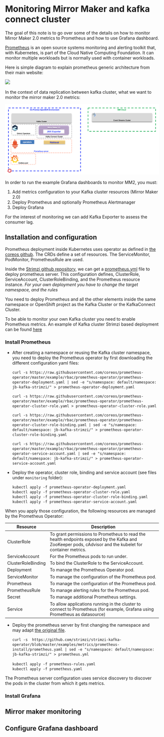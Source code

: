 # Monitoring Mirror Maker and kafka connect cluster

The goal of this note is to go over some of the details on how to monitor Mirror Maker 2.0 metrics to Prometheus and how to use Grafana dashboard.

[Prometheus](https://prometheus.io/docs/introduction/overview/) is an open source systems monitoring and alerting toolkit that, with Kubernetes, is part of the Cloud Native Computing Foundation. It can monitor multiple workloads but is normally used with container workloads. 

Here is simple diagram to explain prometheus generic architecture from their main website:

![](https://prometheus.io/assets/architecture.png)

In the context of data replication between kafka cluster, what we want to monitor the mirror maker 2.0 metrics:

![](images/mm2-monitoring.png)

In order to run the example Grafana dashboards to monitor MM2, you must:

1. Add metrics configuration to your Kafka cluster resources (Mirror Maker 2.0)
2. Deploy Prometheus and optionally Prometheus Alertmanager
3. Deploy Grafana

For the interest of monitoring we can add Kafka Exporter to assess the consumer lag.

## Installation and configuration

Prometheus deployment inside Kubernetes uses operator as defined in [the coreos github](https://github.com/coreos/prometheus-operator). The CRDs define a set of resources. The ServiceMonitor, PodMonitor, PrometheusRule are used.

Inside the [Strimzi github repository](https://github.com/strimzi/strimzi-kafka-operator), we can get a [prometheus.yml](https://github.com/strimzi/strimzi-kafka-operator/blob/master/examples/metrics/prometheus-install/prometheus.yaml) file to deploy prometheus server. This configuration defines, ClusterRole, ServiceAccount, ClusterRoleBinding, and the Prometheus resource instance. 
*For your own deployment you have to change the target namespace, and the rules*

You need to deploy Prometheus and all the other elements inside the same namespace or OpenShift project as the Kafka Cluster or the KafkaConnect Cluster.

To be able to monitor your own Kafka cluster you need to enable Prometheus metrics. An example of Kafka cluster Strimzi based deployment can be found [here](https://github.com/strimzi/strimzi-kafka-operator/blob/master/examples/metrics/kafka-metrics.yaml)


### Install Prometheus

* After creating a namespace or reusing the Kafka cluster namespace, you need to deploy the Prometheus operator by first downloading the different configuration yaml files:

    ```shell
    curl -s https://raw.githubusercontent.com/coreos/prometheus-operator/master/example/rbac/prometheus-operator/prometheus-operator-deployment.yaml | sed -e "s/namespace: default/namespace: jb-kafka-strimzi/" > prometheus-operator-deployment.yaml
    ```

    ```shell
    curl -s https://raw.githubusercontent.com/coreos/prometheus-operator/master/example/rbac/prometheus-operator/prometheus-operator-cluster-role.yaml > prometheus-operator-cluster-role.yaml
    ```

    ```shell
    curl -s https://raw.githubusercontent.com/coreos/prometheus-operator/master/example/rbac/prometheus-operator/prometheus-operator-cluster-role-binding.yaml | sed -e "s/namespace: default/namespace: jb-kafka-strimzi/" > prometheus-operator-cluster-role-binding.yaml
    ```

    ```shell
    curl -s https://raw.githubusercontent.com/coreos/prometheus-operator/master/example/rbac/prometheus-operator/prometheus-operator-service-account.yaml | sed -e "s/namespace: default/namespace: jb-kafka-strimzi/" > prometheus-operator-service-account.yaml
    ```

* Deploy the operator, cluster role, binding and service account (see files under `monitoring` folder):

    ```shell
    kubectl apply -f prometheus-operator-deployment.yaml
    kubectl apply -f prometheus-operator-cluster-role.yaml
    kubectl apply -f prometheus-operator-cluster-role-binding.yaml
    kubectl apply -f prometheus-operator-service-account.yaml
    ```

When you apply those configuration, the following resources are managed by the Prometheus Operator:

| Resource | Description | 
| --- | --- | 
|ClusterRole | To grant permissions to Prometheus to read the health endpoints exposed by the Kafka and ZooKeeper pods, cAdvisor and the kubelet for container metrics.|
| ServiceAccount | For the Prometheus pods to run under. |
| ClusterRoleBinding | To bind the ClusterRole to the ServiceAccount.|
| Deployment | To manage the Prometheus Operator pod. |
| ServiceMonitor | To manage the configuration of the Prometheus pod.|
| Prometheus | To manage the configuration of the Prometheus pod. |
| PrometheusRule | To manage alerting rules for the Prometheus pod. |
|  Secret | To manage additional Prometheus settings. |
| Service  | To allow applications running in the cluster to connect to Prometheus (for example, Grafana using Prometheus as datasource) |

* Deploy the prometheus server by first changing the namespace and may adapt [the original file](https://github.com/strimzi/strimzi-kafka-operator/blob/master/examples/metrics/prometheus-install/prometheus.yaml).

    ```shell
    curl -s  https://github.com/strimzi/strimzi-kafka-operator/blob/master/examples/metrics/prometheus-install/prometheus.yaml | sed -e "s/namespace: default/namespace: jb-kafka-strimzi/" > prometheus.yml

    kubectl apply -f prometheus-rules.yaml
    kubectl apply -f prometheus.yaml
    ```

The Prometheus server configuration uses service discovery to discover the pods in the cluster from which it gets metrics. 

### Install Grafana



## Mirror maker monitoring

## Configure Grafana dashboard